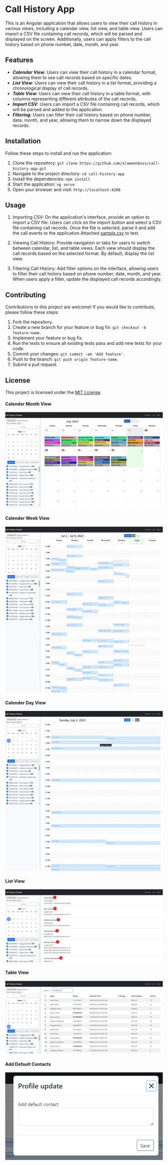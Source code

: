 # Call History App

This is an Angular application that allows users to view their call history in various views, including a calendar view, list view, and table view. Users can import a CSV file containing call records, which will be parsed and displayed on the screen. Additionally, users can apply filters to the call history based on phone number, date, month, and year.

## Features

- ***Calendar View***: Users can view their call history in a calendar format, allowing them to see call records based on specific dates.
- ***List View***: Users can view their call history in a list format, providing a chronological display of call records.
- ***Table View***: Users can view their call history in a table format, with columns representing different attributes of the call records.
- ***Import CSV***: Users can import a CSV file containing call records, which will be parsed and added to the application.
- ***Filtering***: Users can filter their call history based on phone number, date, month, and year, allowing them to narrow down the displayed records.

## Installation

Follow these steps to install and run the application:

1. Clone the repository: `git clone https://github.com/alameenboss/call-history-app.git`
2. Navigate to the project directory: `cd call-history-app`
3. Install the dependencies: `npm install`
4. Start the application: `ng serve`
5. Open your browser and visit: `http://localhost:4200`

## Usage

1. Importing CSV: On the application's interface, provide an option to import a CSV file. Users can click on the import button and select a CSV file containing call records. Once the file is selected, parse it and add the call events to the application.Attached [sample.csv](/sample_data.csv) to test.

2. Viewing Call History: Provide navigation or tabs for users to switch between calendar, list, and table views. Each view should display the call records based on the selected format. By default, display the list view.

3. Filtering Call History: Add filter options on the interface, allowing users to filter their call history based on phone number, date, month, and year. When users apply a filter, update the displayed call records accordingly.

## Contributing

Contributions to this project are welcome! If you would like to contribute, please follow these steps:

1. Fork the repository.
2. Create a new branch for your feature or bug fix: `git checkout -b feature-name`.
3. Implement your feature or bug fix.
4. Run the tests to ensure all existing tests pass and add new tests for your code.
5. Commit your changes: `git commit -am 'Add feature'`.
6. Push to the branch: `git push origin feature-name`.
7. Submit a pull request.

## License

This project is licensed under the [MIT License](LICENSE).

#### Calender Month View
![Calender Month View](screenshots/calender-month-view.png)

#### Calender Week View
![Calender Week View](screenshots/calender-week-view.png)

#### Calender Day View
![Calender Day View](screenshots/calender-day-view.png)

#### List View
![List View](screenshots/list-view.png)

#### Table View
![Table View](screenshots/table-view.png)

#### Add Default Contacts
![Add Default Contacts](screenshots/add-default-contacts.png)
